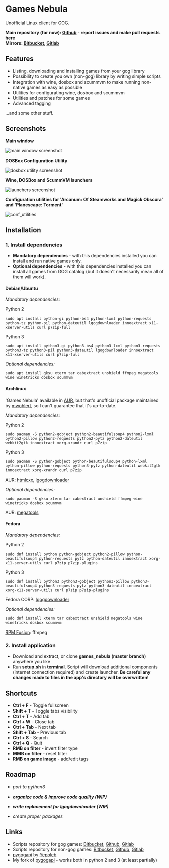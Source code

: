 # Games Nebula
Unofficial Linux client for GOG.

**Main repository (for now): [Github](https://github.com/yancharkin/games_nebula) - report issues and make pull requests here**  
**Mirrors: [Bitbucket](https://bitbucket.org/yancharkin/games_nebula/src/master/), [Gitlab](https://gitlab.com/yancharkin/games_nebula)**

## Features
- Listing, downloading and installing games from your gog library
- Possibility to create you own (non-gog) library by writing simple scripts
- Integration with wine, dosbox and scummvm to make running non-native games as easy as possible
- Utilities for configurating wine, dosbox and scummvm
- Utilities and patches for some games
- Advanced tagging

...and some other stuff.

## Screenshots

**Main window**

![main window screenshot](images/screenshots/main_window.jpg  "Main window")

**DOSBox Configuration Utility**

![dosbox utility screenshot](images/screenshots/dosbox_utility.jpg  "DOSBox Configuration Utility")

**Wine, DOSBox and ScummVM launchers**

![launchers screenshot](images/screenshots/launchers.png  "Launchers")

**Configuration utilities for 'Arcanum: Of Steamworks and Magick Obscura' and 'Planescape: Torment'**

![conf_utilities](images/screenshots/conf_utilities.png  "Configuration Utilities")

## Installation

### 1. Install dependencies

- **Mandatory dependencies** - with this dependencies installed you can install and run native games only.
- **Optional dependencies**  - with this dependencies installed you can install all games from GOG catalog (but it doesn't necessarily mean all of them will work).

#### Debian/Ubuntu

*Mandatory dependencies:*

Python 2

    sudo apt install python-gi python-bs4 python-lxml python-requests python-tz python-pil python-dateutil lgogdownloader innoextract x11-xserver-utils curl p7zip-full

Python 3

    sudo apt install python3-gi python3-bs4 python3-lxml python3-requests python3-tz python3-pil python3-dateutil lgogdownloader innoextract x11-xserver-utils curl p7zip-full


*Optional dependencies:*

    sudo apt install gksu xterm tar cabextract unshield ffmpeg megatools wine winetricks dosbox scummvm
    
#### Archlinux

'Games Nebula' available in [AUR](https://aur.archlinux.org/packages/games_nebula/), but that's unofficial package maintained by [mwohlert](https://github.com/mwohlert), so I can't guarantee that it's up-to-date.

*Mandatory dependencies:*

Python 2

    sudo pacman -S python2-gobject python2-beautifulsoup4 python2-lxml python2-pillow python2-requests python2-pytz python2-dateutil webkit2gtk innoextract xorg-xrandr curl p7zip

Python 3

    sudo pacman -S python-gobject python-beautifulsoup4 python-lxml python-pillow python-requests python3-pytz python-dateutil webkit2gtk innoextract xorg-xrandr curl p7zip

AUR: [htmlcxx](https://aur.archlinux.org/packages/htmlcxx/), [lgogdownloader](https://aur.archlinux.org/packages/lgogdownloader/)

*Optional dependencies:*

    sudo pacman -S gksu xterm tar cabextract unshield ffmpeg wine winetricks dosbox scummvm
    
AUR: [megatools](https://aur.archlinux.org/packages/megatools/)

#### Fedora

*Mandatory dependencies:*

Python 2

    sudo dnf install python python-gobject python2-pillow python-beautifulsoup4 python-requests pytz python-dateutil innoextract xorg-x11-server-utils curl p7zip p7zip-plugins

Python 3

    sudo dnf install python3 python3-gobject python3-pillow python3-beautifulsoup4 python3-requests pytz python3-dateutil innoextract xorg-x11-server-utils curl p7zip p7zip-plugins

Fedora CORP: [lgogdownloader](https://copr.fedorainfracloud.org/coprs/mmansell/lgogdownloader/)

*Optional dependencies:*

    sudo dnf install xterm tar cabextract unshield megatools wine winetricks dosbox scummvm

[RPM Fusion](https://rpmfusion.org/): ffmpeg

### 2. Install application
- Download and extract, or clone **games_nebula (master branch)** anywhere you like
- Run **setup.sh** in **terminal**. Script will download additional components (internet connection required) and create launcher. **Be careful any changes made to files in the app's directory will be overwritten!** 

## Shortcuts
- **Ctrl + F** - Toggle fullscreen
- **Shift + T** - Toggle tabs visibility
- **Ctrl + T** - Add tab
- **Ctrl + W** - Close tab
- **Ctrl + Tab** - Next tab
- **Shift + Tab** - Previous tab
- **Ctrl + S** - Search
- **Ctrl + Q** - Quit
- **RMB on filter** - invert filter type
- **MMB on filter** - reset filter
- **RMB on game image** - add/edit tags

## Roadmap

- *~~port to python3~~*
- ***organize code & improve code quality (WIP)***

- ***write replacement for lgogdownloader (WIP)***
- *create proper packages*


## Links
- Scripts repository for gog games: [Bitbucket](https://bitbucket.org/yancharkin/games_nebula_goglib_scripts/src), [Github](https://github.com/yancharkin/games_nebula_goglib_scripts), [Gitlab](https://gitlab.com/yancharkin/games_nebula_goglib_scripts)
- Scripts repository for non-gog games: [Bitbucket](https://bitbucket.org/yancharkin/games_nebula_mylib_scripts/src/master/), [Github](https://github.com/yancharkin/games_nebula_mylib_scripts), [Gitlab](https://gitlab.com/yancharkin/games_nebula_mylib_scripts)
- [pygogapi](https://github.com/Yepoleb/pygogapi) by [Yepoleb](https://github.com/Yepoleb)
- My fork of [pygogapi](https://github.com/yancharkin/pygogapi) - works both in python 2 and 3 (at least partially)
